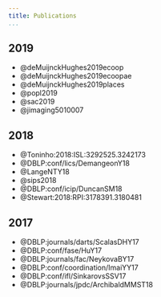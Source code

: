 ```yaml
---
title: Publications
...
```


## 2019

+ @deMuijnckHughes2019ecoop
+ @deMuijnckHughes2019ecoopae
+ @deMuijnckHughes2019places
+ @popl2019
+ @sac2019
+ @jimaging5010007

## 2018

+ @Toninho:2018:ISL:3292525.3242173
+ @DBLP:conf/lics/DemangeonY18
+ @LangeNTY18
+ @sips2018
+ @DBLP:conf/icip/DuncanSM18
+ @Stewart:2018:RPI:3178391.3180481

## 2017

+ @DBLP:journals/darts/ScalasDHY17
+ @DBLP:conf/fase/HuY17
+ @DBLP:journals/fac/NeykovaBY17
+ @DBLP:conf/coordination/ImaiYY17
+ @DBLP:conf/ifl/SinkarovsSSV17
+ @DBLP:journals/jpdc/ArchibaldMMST18
